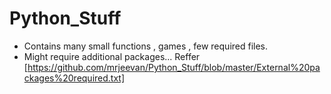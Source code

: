 # Python_Stuff
* Contains many small functions , games , few required files.
* Might require additional packages... Reffer [https://github.com/mrjeevan/Python_Stuff/blob/master/External%20packages%20required.txt]
